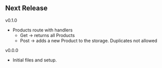 Next Release
-

v0.1.0
* Products route with handlers
  * Get -> returns all Products
  * Post -> adds a new Product to the storage. Duplicates not allowed

v0.0.0
* Initial files and setup.
